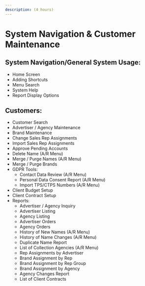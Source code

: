```yaml
---
description: (4 hours)
---
```


# System Navigation & Customer Maintenance

## System Navigation/General System Usage: <a href="#_toc51680729" id="_toc51680729"></a>

* Home Screen
* Adding Shortcuts
* Menu Search
* System Help
* Report Display Options

## Customers:

* Customer Search
* Advertiser / Agency Maintenance
* Brand Maintenance
* Change Sales Rep Assignments
* Import Sales Rep Assignments
* Approve Pending Accounts
* Delete Name (A/R Menu)
* Merge / Purge Names (A/R Menu)
* Merge / Purge Brands
* GDPR Tools:
  * Contact Data Review (A/R Menu)
  * Personal Data Consent Report (A/R Menu)
  * Import TPS/CTPS Numbers (A/R Menu)
* Client Budget Setup
* Client Contract Setup
* Reports:
  * Advertiser / Agency Inquiry
  * Advertiser Listing
  * Agency Listing
  * Advertiser Orders
  * Agency Orders
  * History of New Names (A/R Menu)
  * History of Name Changes (A/R Menu)
  * Duplicate Name Report
  * List of Collection Agencies (A/R Menu)
  * Rep Assignments by Advertiser
  * Brand Assignment by Rep
  * Brand Assignment by Rep Group
  * Brand Assignment by Agency
  * Agency Changes Report
  * List of Client Contracts
